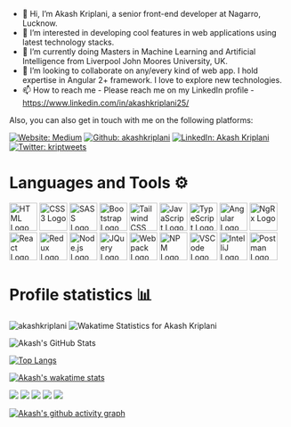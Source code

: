 - 👋 Hi, I’m Akash Kriplani, a senior front-end developer at Nagarro, Lucknow.
- 👀 I’m interested in developing cool features in web applications using latest technology stacks.
- 🌱 I’m currently doing Masters in Machine Learning and Artificial Intelligence from Liverpool John Moores University, UK.
- 💞️ I’m looking to collaborate on any/every kind of web app. I hold expertise in Angular 2+ framework. I love to explore new technologies.
- 📫 How to reach me - Please reach me on my LinkedIn profile - https://www.linkedin.com/in/akashkriplani25/

Also, you can also get in touch with me on the following platforms:

<a href="https://medium.com/@akashkriplani/">![Website: Medium](https://img.shields.io/badge/-Medium-100000?style=plastic&logo=medium)</a>
<a href="https://github.com/akashkriplani" target="_blank"> ![Github: akashkriplani](https://img.shields.io/badge/GitHub-100000?style=plastic&logo=github)</a>
<a href="https://www.linkedin.com/in/akashkriplani25/">![LinkedIn: Akash Kriplani](https://img.shields.io/badge/-LinkedIn-0e76a8?style=plastic&logo=linkedIn)</a>
<a href="https://twitter.com/kriptweets">![Twitter: kriptweets](https://img.shields.io/twitter/follow/kriptweets?logo=twitter&style=plastic)</a>

<h1 align="left"> Languages and Tools ⚙️ </h1>
<!-- For more icons please follow  https://github.com/MikeCodesDotNET/ColoredBadges -->
<p>
  <img src="https://www.svgrepo.com/show/303205/html-5-logo.svg" alt="HTML Logo" width="50" height="50"/>
  <img src="https://cdn.worldvectorlogo.com/logos/css-3.svg" alt="CSS3 Logo" width="50" height="50"/>
  <img src="https://cdn.worldvectorlogo.com/logos/sass-1.svg" alt="SASS Logo" width="50" height="50"/>
  <img src="https://cdn.worldvectorlogo.com/logos/bootstrap-4.svg" alt="Bootstrap Logo" width="50" height="50"/>
  <img src="https://cdn.worldvectorlogo.com/logos/tailwind-css-1.svg" alt="Tailwind CSS Logo" width="50" height="50"/>
  <img src="https://cdn.worldvectorlogo.com/logos/logo-javascript.svg" alt="JavaScript Logo" width="50" height="50"/>
  <img src="https://cdn.worldvectorlogo.com/logos/typescript.svg" alt="TypeScript Logo" width="50" height="50"/>
  <img src="https://cdn.worldvectorlogo.com/logos/angular-icon-1.svg" alt="Angular Logo" width="50" height="50"/>
  <img src="https://cdn.worldvectorlogo.com/logos/ngrx.svg" alt="NgRx Logo" width="50" height="50"/>
  <img src="https://cdn.worldvectorlogo.com/logos/react-2.svg" alt="React Logo" width="50" height="50"/>
  <img src="https://cdn.worldvectorlogo.com/logos/redux.svg" alt="Redux Logo" width="50" height="50"/>
  <img src="https://cdn.worldvectorlogo.com/logos/nodejs-icon.svg" alt="Node.js Logo" width="50" height="50"/>
  <img src="https://cdn.worldvectorlogo.com/logos/jquery-2.svg" alt="JQuery Logo" width="50" height="50"/>
  <img src="https://cdn.worldvectorlogo.com/logos/webpack.svg" alt="Webpack Logo" width="50" height="50"/>
  <img src="https://cdn.worldvectorlogo.com/logos/npm-square-red-1.svg" alt="NPM Logo" width="50" height="50"/>
  <img src="https://cdn.worldvectorlogo.com/logos/visual-studio-code-1.svg" alt="VSCode Logo" width="50" height="50"/>
  <img src="https://cdn.worldvectorlogo.com/logos/intellij-idea-1.svg" alt="IntelliJ Logo" width="50" height="50"/>
  <img src="https://cdn.worldvectorlogo.com/logos/postman.svg" alt="Postman Logo" width="50" height="50"/>

</p>

<h1 align="left"> Profile statistics 📊 </h1>

<p align="left"> <img src="https://komarev.com/ghpvc/?username=akashkriplani&label=Profile%20views&color=0e75b6&style=flat" alt="akashkriplani" />
<img src="https://wakatime.com/badge/user/31cfd92a-b0ba-45d5-a6ae-ed27be6ca492.svg" alt="Wakatime Statistics for Akash Kriplani" />
</p>


![Akash's GitHub Stats](https://github-readme-stats.vercel.app/api?username=akashkriplani&count_private=true&show_icons=true&include_all_commits=true&theme=react)

[![Top Langs](https://github-readme-stats.vercel.app/api/top-langs/?username=akashkriplani&layout=compact&theme=monokai)](https://github.com/anuraghazra/github-readme-stats)

[![Akash's wakatime stats](https://github-readme-stats.vercel.app/api/wakatime?username=akashkriplani&theme=gotham)](https://github.com/anuraghazra/github-readme-stats)

![](http://github-profile-summary-cards.vercel.app/api/cards/profile-details?username=akashkriplani&theme=github_dark)
![](http://github-profile-summary-cards.vercel.app/api/cards/repos-per-language?username=akashkriplani&theme=github_dark)
![](http://github-profile-summary-cards.vercel.app/api/cards/most-commit-language?username=akashkriplani&theme=github_dark)
![](http://github-profile-summary-cards.vercel.app/api/cards/stats?username=akashkriplani&theme=github_dark)
![](http://github-profile-summary-cards.vercel.app/api/cards/productive-time?username=akashkriplani&theme=github_dark&utcOffset=8)

[![Akash's github activity graph](https://github-readme-activity-graph.cyclic.app/graph?username=akashkriplani&theme=github-compact)](https://github.com/akashkriplani/github-readme-activity-graph)

